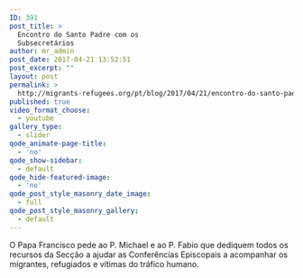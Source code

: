 ```yaml
---
ID: 391
post_title: >
  Encontro do Santo Padre com os
  Subsecretários
author: mr_admin
post_date: 2017-04-21 13:52:51
post_excerpt: ""
layout: post
permalink: >
  http://migrants-refugees.org/pt/blog/2017/04/21/encontro-do-santo-padre-com-os-subsecretarios/
published: true
video_format_choose:
  - youtube
gallery_type:
  - slider
qode_animate-page-title:
  - 'no'
qode_show-sidebar:
  - default
qode_hide-featured-image:
  - 'no'
qode_post_style_masonry_date_image:
  - full
qode_post_style_masonry_gallery:
  - default
---
```

<span style="font-weight: 400;">O Papa Francisco pede ao P. Michael e ao P. Fabio que dediquem todos os recursos da Secção a ajudar as Conferências Episcopais a acompanhar os migrantes, refugiados e vítimas do tráfico humano.</span>